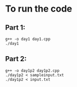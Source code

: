 # To run the code
## Part 1:
`g++ -o day1 day1.cpp`\
`./day1`

## Part 2:
`g++ -o day1p2 day1p2.cpp` \
`./day1p2 < sampleinput.txt` \
`./day1p2 < input.txt`
